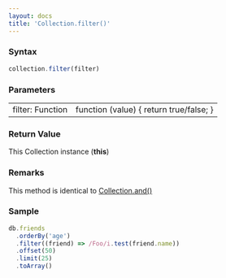 ```yaml
---
layout: docs
title: 'Collection.filter()'
---
```


### Syntax

```javascript
collection.filter(filter)
```

### Parameters

<table>
<tr><td>filter: Function</td><td>function (value) { return true/false; }</td></tr>
</table>

### Return Value

This Collection instance (**this**)

### Remarks

This method is identical to [Collection.and()](/docs/Collection/Collection.and())

### Sample

```javascript
db.friends
  .orderBy('age')
  .filter((friend) => /Foo/i.test(friend.name))
  .offset(50)
  .limit(25)
  .toArray()
```
